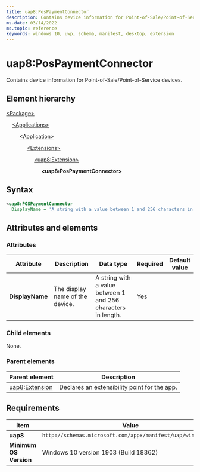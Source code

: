 ```yaml
---
title: uap8:PosPaymentConnector
description: Contains device information for Point-of-Sale/Point-of-Service devices.
ms.date: 03/14/2022
ms.topic: reference
keywords: windows 10, uwp, schema, manifest, desktop, extension 
---
```


# uap8:PosPaymentConnector

Contains device information for Point-of-Sale/Point-of-Service devices.

## Element hierarchy

[\<Package\>](element-package.md)

&nbsp;&nbsp;&nbsp;&nbsp;[\<Applications\>](element-applications.md)

&nbsp;&nbsp;&nbsp;&nbsp; &nbsp;&nbsp;&nbsp;&nbsp;[\<Application\>](element-application.md)

&nbsp;&nbsp;&nbsp;&nbsp; &nbsp;&nbsp;&nbsp;&nbsp; &nbsp;&nbsp;&nbsp;&nbsp;[\<Extensions\>](element-1-extensions.md)

&nbsp;&nbsp;&nbsp;&nbsp; &nbsp;&nbsp;&nbsp;&nbsp; &nbsp;&nbsp;&nbsp;&nbsp; &nbsp;&nbsp;&nbsp;&nbsp;[\<uap8:Extension\>](element-uap8-extension.md)

&nbsp;&nbsp;&nbsp;&nbsp; &nbsp;&nbsp;&nbsp;&nbsp; &nbsp;&nbsp;&nbsp;&nbsp; &nbsp;&nbsp;&nbsp;&nbsp; &nbsp;&nbsp;&nbsp;&nbsp;**\<uap8:PosPaymentConnector\>**

## Syntax

```xml
<uap8:POSPaymentConnector
  DisplayName = 'A string with a value between 1 and 256 characters in length.' />
```

## Attributes and elements

### Attributes

| Attribute | Description | Data type | Required | Default value |
|-|-|-|-|-|
| **DisplayName** | The display name of the device. | A string with a value between 1 and 256 characters in length. | Yes |  |

### Child elements

None.

### Parent elements

| Parent element | Description |
|-|-|
| [uap8:Extension](element-uap8-extension.md) | Declares an extensibility point for the app. |

## Requirements

| Item | Value |
|--|--|
| **uap8** | `http://schemas.microsoft.com/appx/manifest/uap/windows10/8` |
| **Minimum OS Version** | Windows 10 version 1903 (Build 18362) |
